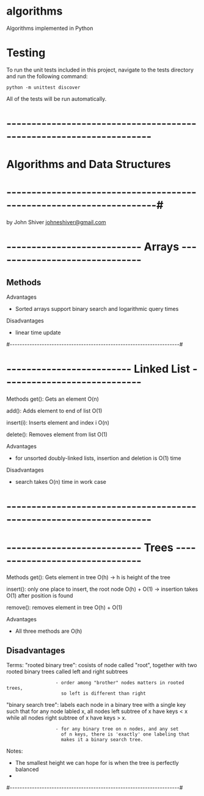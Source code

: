 # algorithms

Algorithms implemented in Python

# Testing
To run the unit tests included in this project, navigate to the tests directory
and run the following command:

`python -m unittest discover`

All of the tests will be run automatically.


# ------------------------------------------------------------------- #
#                                                                     #
#                  Algorithms and Data Structures                     #
#                                                                     #
# --------------------------------------------------------------------#

by John Shiver
   johneshiver@gmail.com


# ---------------------------  Arrays  ------------------------------ #

Methods
  -

Advantages
  - Sorted arrays support binary search and logarithmic query times

Disadvantages
  - linear time update

#---------------------------------------------------------------------#


# -------------------------  Linked List ---------------------------- #

Methods
  get(): Gets an element
         O(n)

  add(): Adds element to end of list
         O(1)

  insert(i): Inserts element and index i
             O(n)

  delete(): Removes element from list
            O(1)

Advantages
  - for unsorted doubly-linked lists, insertion and deletion is O(1) time

Disadvantages
  - search takes O(n) time in work case

# ------------------------------------------------------------------- #


# ---------------------------  Trees  ------------------------------- #

Methods
  get(): Gets element in tree
         O(h) -> h is height of the tree

  insert(): only one place to insert, the root node
            O(h) + O(1) -> insertion takes O(1) after position is found

  remove(): removes element in tree
            O(h) + O(1)

Advantages
  - All three methods are O(h)

Disadvantages
  -

Terms:
  "rooted binary tree": cosists of node called "root", together with two
                        rooted binary trees called left and right subtrees

                      - order among "brother" nodes matters in rooted trees,
                        so left is different than right

  "binary search tree": labels each node in a binary tree with a single key
                        such that for any node labled x, all nodes left
                        subtree of x have keys < x while all nodes right
                        subtree of x have keys > x.

                      - for any binary tree on n nodes, and any set
                        of n keys, there is 'exactly' one labeling that
                        makes it a binary search tree.

Notes:

 - The smallest height we can hope for is when the tree is perfectly balanced
 -

#---------------------------------------------------------------------#
